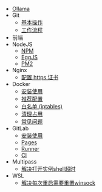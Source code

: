 - [Ollama](/notes/ollama/ollama)
- Git
  - [基本操作](/notes/git/cmd)
  - [工作流程](/notes/git/flow)
- 前端
- NodeJS
  - [NPM](/notes/nodejs/)
  - [EggJS](/notes/nodejs/)
  - [PM2](/notes/nodejs/)
- Nginx
  - [配置 https 证书](/notes/nginx/nginx-ssl)
- Docker
  - [安装使用](/notes/docker/docker-install)
  - [推荐配置](/notes/docker/docker-daemon)
  - [白名单 (iptables)](/notes/docker/docker-network)
  - [清理占用](/notes/docker/docker-clean)
  - [常见问题](/notes/docker/docker-faq)
- GitLab
  - [安装使用](/notes/gitlab/gitlab-install)
  - [Pages](/notes/gitlab/gitlab-pages)
  - [Runner](/notes/gitlab/gitlab-runner)
  - [CI](/notes/gitlab/gitlab-ci)
- Multipass
  - [解决打开实例shell超时](/notes/multipass/multipass-timeout)
- WSL
  - [解决每次重启需要重置winsock](/notes/wsl/wsl-winsock)